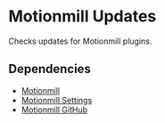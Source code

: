 Motionmill Updates
==================

Checks updates for Motionmill plugins.

Dependencies
------------

- [Motionmill](https://github.com/addwittz/motionmill)
- [Motionmill Settings](https://github.com/addwittz/motionmill/tree/master/plugins/motionmill-settings)
- [Motionmill GitHub](https://github.com/addwittz/motionmill/tree/master/plugins/motionmill-github)
